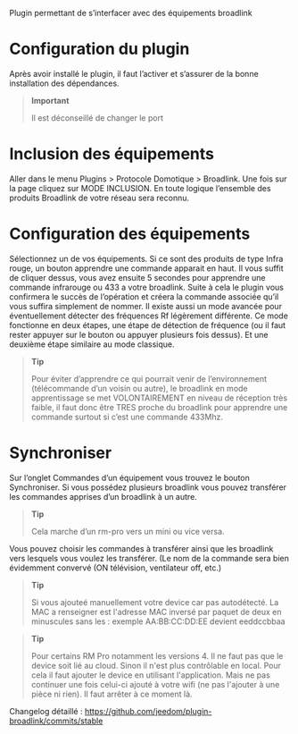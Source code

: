 Plugin permettant de s’interfacer avec des équipements broadlink

Configuration du plugin 
=======================

Après avoir installé le plugin, il faut l’activer et s’assurer de la
bonne installation des dépendances.

> **Important**
>
> Il est déconseillé de changer le port

Inclusion des équipements 
=========================

Aller dans le menu Plugins &gt; Protocole Domotique &gt; Broadlink. Une
fois sur la page cliquez sur MODE INCLUSION. En toute logique l’ensemble
des produits Broadlink de votre réseau sera reconnu.

Configuration des équipements 
=============================

Sélectionnez un de vos équipements. Si ce sont des produits de type
Infra rouge, un bouton apprendre une commande apparait en haut. Il vous
suffit de cliquer dessus, vous avez ensuite 5 secondes pour apprendre
une commande infrarouge ou 433 a votre broadlink. Suite à cela le plugin
vous confirmera le succès de l’opération et créera la commande associée
qu’il vous suffira simplement de nommer. Il existe aussi un mode avancée 
pour éventuellement détecter des fréquences Rf légèrement différente.
Ce mode fonctionne en deux étapes, une étape de détection de fréquence 
(ou il faut rester appuyer sur le bouton ou appuyer plusieurs fois dessus).
Et une deuxième étape similaire au mode classique.

> **Tip**
>
> Pour éviter d’apprendre ce qui pourrait venir de l’environnement
> (télécommande d’un voisin ou autre), le broadlink en mode
> apprentissage se met VOLONTAIREMENT en niveau de réception très
> faible, il faut donc être TRES proche du broadlink pour apprendre une
> commande surtout si c’est une commande 433Mhz.

Synchroniser 
============

Sur l’onglet Commandes d’un équipement vous trouvez le bouton
Synchroniser. Si vous possédez plusieurs broadlink vous pouvez
transférer les commandes apprises d’un broadlink à un autre.

> **Tip**
>
> Cela marche d’un rm-pro vers un mini ou vice versa.

Vous pouvez choisir les commandes à transférer ainsi que les broadlink
vers lesquels vous voulez les transférer. (Le nom de la commande sera
bien évidemment convervé (ON télévision, ventilateur off, etc.)

> **Tip**
>
> Si vous ajouteé manuellement votre device car pas autodétecté. La MAC a renseigner est 
> l'adresse MAC inversé par paquet de deux en minuscules sans les : exemple AA:BB:CC:DD:EE
> devient eeddccbbaa

> **Tip**
>
> Pour certains RM Pro notamment les versions 4. Il ne faut pas que le device soit lié au cloud.
> Sinon il n'est plus contrôlable en local. Pour cela il faut ajouter le device en utilisant l'application.
> Mais ne pas continuer une fois celui-ci ajouté à votre wifi (ne pas l'ajouter à une pièce ni rien). Il faut arrêter
> à ce moment là.

Changelog détaillé :
<https://github.com/jeedom/plugin-broadlink/commits/stable>
